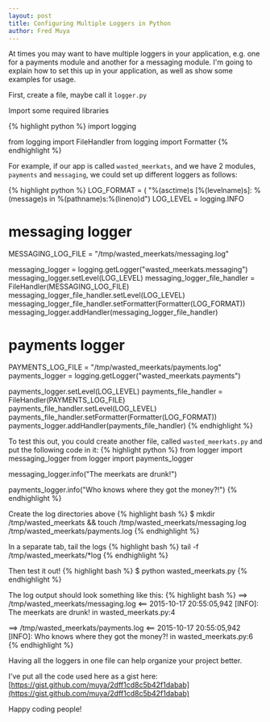 ```yaml
---
layout: post
title: Configuring Multiple Loggers in Python
author: Fred Muya
---
```


At times you may want to have multiple loggers in your application, e.g. one for a payments module and another for a messaging module. I'm going to explain how to set this up in your application, as well as show some examples for usage.

First, create a file, maybe call it `logger.py`

Import some required libraries

{% highlight python %}
import logging

from logging import FileHandler
from logging import Formatter
{% endhighlight %}

For example, if our app is called `wasted_meerkats`, and we have 2 modules, `payments` and `messaging`, we could set up different loggers as follows:

{% highlight python %}
LOG_FORMAT = (
    "%(asctime)s [%(levelname)s]: %(message)s in %(pathname)s:%(lineno)d")
LOG_LEVEL = logging.INFO

# messaging logger
MESSAGING_LOG_FILE = "/tmp/wasted_meerkats/messaging.log"


messaging_logger = logging.getLogger("wasted_meerkats.messaging")
messaging_logger.setLevel(LOG_LEVEL)
messaging_logger_file_handler = FileHandler(MESSAGING_LOG_FILE)
messaging_logger_file_handler.setLevel(LOG_LEVEL)
messaging_logger_file_handler.setFormatter(Formatter(LOG_FORMAT))
messaging_logger.addHandler(messaging_logger_file_handler)

# payments logger
PAYMENTS_LOG_FILE = "/tmp/wasted_meerkats/payments.log"
payments_logger = logging.getLogger("wasted_meerkats.payments")

payments_logger.setLevel(LOG_LEVEL)
payments_file_handler = FileHandler(PAYMENTS_LOG_FILE)
payments_file_handler.setLevel(LOG_LEVEL)
payments_file_handler.setFormatter(Formatter(LOG_FORMAT))
payments_logger.addHandler(payments_file_handler)
{% endhighlight %}

To test this out, you could create another file, called `wasted_meerkats.py` and put the following code in it:
{% highlight python %}
from logger import messaging_logger
from logger import payments_logger

messaging_logger.info("The meerkats are drunk!")

payments_logger.info("Who knows where they got the money?!")
{% endhighlight %}

Create the log directories above
{% highlight bash %}
$ mkdir /tmp/wasted_meerkats && touch /tmp/wasted_meerkats/messaging.log /tmp/wasted_meerkats/payments.log
{% endhighlight %}

In a separate tab, tail the logs
{% highlight bash %}
tail -f /tmp/wasted_meerkats/*log
{% endhighlight %}

Then test it out!
{% highlight bash %}
$ python wasted_meerkats.py
{% endhighlight %}

The log output should look something like this:
{% highlight bash %}
==> /tmp/wasted_meerkats/messaging.log <==
2015-10-17 20:55:05,942 [INFO]: The meerkats are drunk! in wasted_meerkats.py:4

==> /tmp/wasted_meerkats/payments.log <==
2015-10-17 20:55:05,942 [INFO]: Who knows where they got the money?! in wasted_meerkats.py:6
{% endhighlight %}

Having all the loggers in one file can help organize your project better.

I've put all the code used here as a gist here: [https://gist.github.com/muya/2dff1cd8c5b42f1dabab](https://gist.github.com/muya/2dff1cd8c5b42f1dabab)

Happy coding people!
